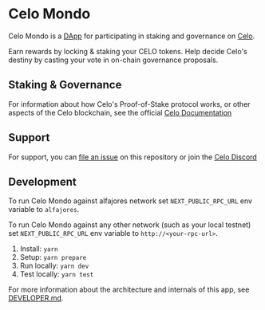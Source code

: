 # Celo Mondo

Celo Mondo is a [DApp](https://en.wikipedia.org/wiki/Decentralized_application) for participating in staking and governance on [Celo](https://celo.org).

Earn rewards by locking & staking your CELO tokens. Help decide Celo's destiny by casting your vote in on-chain governance proposals.

## Staking & Governance

For information about how Celo's Proof-of-Stake protocol works, or other aspects of the Celo blockchain, see the official [Celo Documentation](https://docs.celo.org/protocol/pos)

## Support

For support, you can [file an issue](https://github.com/celo-org/celo-mondo/issues/new) on this repository or join the [Celo Discord](https://discord.gg/celo)

## Development

To run Celo Mondo against alfajores network set `NEXT_PUBLIC_RPC_URL` env variable to `alfajores`.

To run Celo Mondo against any other network (such as your local testnet) set `NEXT_PUBLIC_RPC_URL` env variable to `http://<your-rpc-url>`.

1. Install: `yarn`
2. Setup: `yarn prepare`
3. Run locally: `yarn dev`
4. Test locally: `yarn test`

For more information about the architecture and internals of this app, see [DEVELOPER.md](./DEVELOPER.md).

